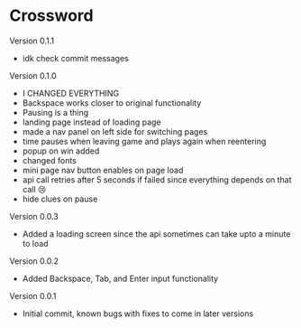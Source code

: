 # Crossword

Version 0.1.1
- idk check commit messages

Version 0.1.0
- I CHANGED EVERYTHING
- Backspace works closer to original functionality
- Pausing is a thing
- landing page instead of loading page
- made a nav panel on left side for switching pages
- time pauses when leaving game and plays again when reentering
- popup on win added
- changed fonts
- mini page nav button enables on page load
- api call retries after 5 seconds if failed since everything depends on that call :cry:
- hide clues on pause

Version 0.0.3
- Added a loading screen since the api sometimes can take upto a minute to load

Version 0.0.2
- Added Backspace, Tab, and Enter input functionality

Version 0.0.1
- Initial commit, known bugs with fixes to come in later versions